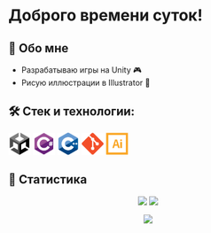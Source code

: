 # Доброго времени суток!

## 🙂 Обо мне 
- Разрабатываю игры на Unity 🎮
- Рисую иллюстрации в Illustrator 🌟

## 🛠️ Стек и технологии:
<div>
  <img src="https://github.com/devicons/devicon/blob/master/icons/unity/unity-original.svg" width="40" height="40">
  <img src="https://github.com/devicons/devicon/blob/master/icons/csharp/csharp-original.svg" width="40" height="40">
  <img src="https://github.com/devicons/devicon/blob/master/icons/cplusplus/cplusplus-original.svg" width="40" height="40">
  <img src="https://github.com/devicons/devicon/blob/master/icons/git/git-original.svg" width="40" height="40">
  <img src="https://github.com/devicons/devicon/blob/master/icons/illustrator/illustrator-line.svg" width="40" height="40">
</div>

## 🤩 Статистика
<div align="center">
  <img src="https://github-readme-stats.vercel.app/api?username=qdiaps&count_private=true&show_icons=true&theme=radical">
  <img src="https://github-readme-stats.vercel.app/api/top-langs/?username=qdiaps&hide=html&theme=radical">
</div>
<p align="center"><img src="https://github-readme-streak-stats.herokuapp.com?user=qdiaps&theme=radical&locale=ru&mode=weekly">
